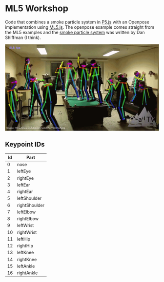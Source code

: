 # ML5 Workshop

Code that combines a smoke particle system in [P5.js](https://p5js.org/) with an Openpose implementation using [ML5.js](https://ml5js.org/). The openpose example comes straight from the ML5 examples and the [smoke particle system](https://p5js.org/examples/simulate-smokeparticles.html) was written by Dan Shiffman (I think).

![](openpose.gif)

## Keypoint IDs

| Id | Part |
| -- | -- |
| 0 | nose |
| 1 | leftEye |
| 2 | rightEye |
| 3 | leftEar |
| 4 | rightEar |
| 5 | leftShoulder |
| 6 | rightShoulder |
| 7 | leftElbow |
| 8 | rightElbow |
| 9 | leftWrist |
| 10 | rightWrist |
| 11 | leftHip |
| 12 | rightHip |
| 13 | leftKnee |
| 14 | rightKnee |
| 15 | leftAnkle |
| 16 | rightAnkle |
